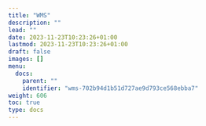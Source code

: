 ```yaml
---
title: "WMS"
description: ""
lead: ""
date: 2023-11-23T10:23:26+01:00
lastmod: 2023-11-23T10:23:26+01:00
draft: false
images: []
menu:
  docs:
    parent: ""
    identifier: "wms-702b94d1b51d727ae9d793ce568ebba7"
weight: 606
toc: true
type: docs
---
```


